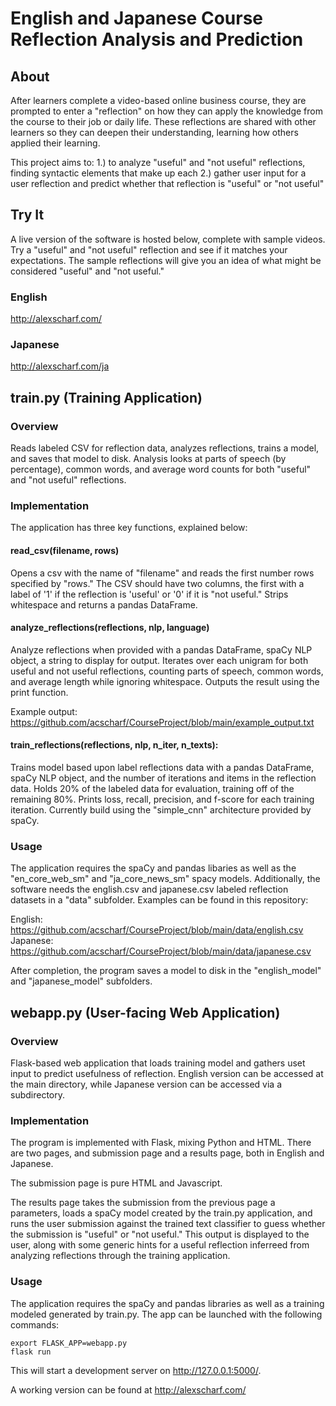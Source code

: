 # English and Japanese Course Reflection Analysis and Prediction

## About

After learners complete a video-based online business course, they are prompted to enter a "reflection" on how they can apply the knowledge from the course to their job or daily life. These reflections are shared with other learners so they can deepen their understanding, learning how others applied their learning.

This project aims to:
1.) to analyze "useful" and "not useful" reflections, finding syntactic elements that make up each
2.) gather user input for a user reflection and predict whether that reflection is "useful" or "not useful"

## Try It

A live version of the software is hosted below, complete with sample videos. Try a "useful" and "not useful" reflection and see if it matches your expectations. The sample reflections will give you an idea of what might be considered "useful" and "not useful."

### English
http://alexscharf.com/

### Japanese
http://alexscharf.com/ja

## train.py (Training Application)

### Overview
Reads labeled CSV for reflection data, analyzes reflections, trains a model, and saves that model to disk. Analysis looks at parts of speech (by percentage), common words, and average word counts for both "useful" and "not useful" reflections. 

### Implementation
The application has three key functions, explained below:
#### read_csv(filename, rows)
Opens a csv with the name of "filename" and reads the first number rows specified by "rows." The CSV should have two columns, the first with a label of '1' if the reflection is 'useful' or '0' if it is "not useful." Strips whitespace and returns a pandas DataFrame.

#### analyze_reflections(reflections, nlp, language)
Analyze reflections when provided with a pandas DataFrame, spaCy NLP object, a string to display for output. Iterates over each unigram for both useful and not useful reflections, counting parts of speech, common words, and average length while ignoring whitespace. Outputs the result using the print function.

Example output: https://github.com/acscharf/CourseProject/blob/main/example_output.txt

#### train_reflections(reflections, nlp, n_iter, n_texts):
Trains model based upon label reflections data with a pandas DataFrame, spaCy NLP object, and the number of iterations and items in the reflection data. Holds 20% of the labeled data for evaluation, training off of the remaining 80%. Prints loss, recall, precision, and f-score for each training iteration. Currently build using the "simple_cnn" architecture provided by spaCy.

### Usage
The application requires the spaCy and pandas libaries as well as the "en_core_web_sm" and "ja_core_news_sm" spacy models. Additionally, the software needs the english.csv and japanese.csv labeled reflection datasets in a "data" subfolder. Examples can be found in this repository:

English: https://github.com/acscharf/CourseProject/blob/main/data/english.csv
Japanese: https://github.com/acscharf/CourseProject/blob/main/data/japanese.csv

After completion, the program saves a model to disk in the "english_model" and "japanese_model" subfolders.

## webapp.py (User-facing Web Application)

### Overview
Flask-based web application that loads training model and gathers uset input to predict usefulness of reflection. English version can be accessed at the main directory, while Japanese version can be accessed via a subdirectory.

### Implementation
The program is implemented with Flask, mixing Python and HTML. There are two pages, and submission page and a results page, both in English and Japanese. 

The submission page is pure HTML and Javascript. 

The results page takes the submission from the previous page a parameters, loads a spaCy model created by the train.py application, and runs the user submission against the trained text classifier to guess whether the submission is "useful" or "not useful." This output is displayed to the user, along with some generic hints for a useful reflection inferreed from analyzing reflections through the training application.

### Usage
The application requires the spaCy and pandas libraries as well as a training modeled generated by train.py. The app can be launched with the following commands:
```
export FLASK_APP=webapp.py
flask run
```
This will start a development server on http://127.0.0.1:5000/.

A working version can be found at http://alexscharf.com/
